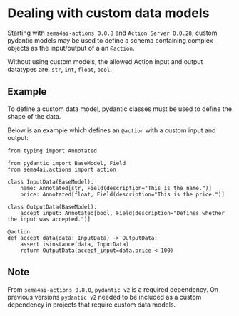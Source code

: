 # Dealing with custom data models

Starting with `sema4ai-actions 0.0.8` and `Action Server 0.0.28`, custom
pydantic models may be used to define a schema containing complex objects as
the input/output of a an `@action`.

Without using custom models, the allowed Action input and output datatypes are: `str`, `int`, `float`, `bool`.

## Example

To define a custom data model, pydantic classes must be used to define the shape
of the data.

Below is an example which defines an `@action` with a custom input and output:

```
from typing import Annotated

from pydantic import BaseModel, Field
from sema4ai.actions import action

class InputData(BaseModel):
    name: Annotated[str, Field(description="This is the name.")]
    price: Annotated[float, Field(description="This is the price.")]

class OutputData(BaseModel):
    accept_input: Annotated[bool, Field(description="Defines whether the input was accepted.")]

@action
def accept_data(data: InputData) -> OutputData:
    assert isinstance(data, InputData)
    return OutputData(accept_input=data.price < 100)
```

## Note

From `sema4ai-actions 0.8.0`, `pydantic v2` is a required dependency. On previous
versions `pydantic v2` needed to be included as a custom dependency in projects
that require custom data models.
